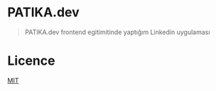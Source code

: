 # **PATIKA.dev**

> PATIKA.dev frontend egitimitinde yaptığım Linkedin uygulaması

# **Licence**

[MIT](https://choosealicense.com/licenses/mit/)
